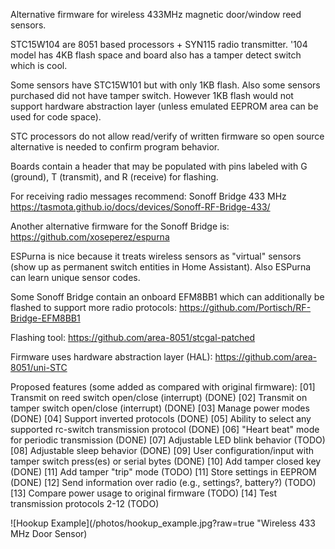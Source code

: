 Alternative firmware for wireless 433MHz magnetic door/window reed sensors.

STC15W104 are 8051 based processors + SYN115 radio transmitter.
'104 model has 4KB flash space and board also has a tamper detect switch which is cool.

Some sensors have STC15W101 but with only 1KB flash. Also some sensors purchased did not have tamper switch.
However 1KB flash would not support hardware abstraction layer (unless emulated EEPROM area can be used for code space).

STC processors do not allow read/verify of written firmware so open source alternative is needed to confirm program behavior.

Boards contain a header that may be populated with pins labeled with G (ground), T (transmit), and R (receive) for flashing.

For receiving radio messages recommend:
Sonoff Bridge 433 MHz
https://tasmota.github.io/docs/devices/Sonoff-RF-Bridge-433/

Another alternative firmware for the Sonoff Bridge is:
https://github.com/xoseperez/espurna

ESPurna is nice because it treats wireless sensors as "virtual" sensors (show up as permanent switch entities in Home Assistant).
Also ESPurna can learn unique sensor codes.

Some Sonoff Bridge contain an onboard EFM8BB1 which can additionally be flashed to support more radio protocols:
https://github.com/Portisch/RF-Bridge-EFM8BB1

Flashing tool:
https://github.com/area-8051/stcgal-patched

Firmware uses hardware abstraction layer (HAL):
https://github.com/area-8051/uni-STC

Proposed features (some added as compared with original firmware):
[01] Transmit on reed switch open/close (interrupt)                                 (DONE)
[02] Transmit on tamper switch open/close (interrupt)                               (DONE)
[03] Manage power modes                                                             (DONE)
[04] Support inverted protocols                                                     (DONE)
[05] Ability to select any supported rc-switch transmission protocol                (DONE)
[06] "Heart beat" mode for periodic transmission                                    (DONE)
[07] Adjustable LED blink behavior                                                  (TODO)
[08] Adjustable sleep behavior                                                      (DONE)
[09] User configuration/input with tamper switch press(es) or serial bytes          (DONE)
[10] Add tamper closed key                                                          (DONE)
[11] Add tamper "trip" mode                                                         (TODO)
[11] Store settings in EEPROM                                                       (DONE)
[12] Send information over radio (e.g., settings?, battery?)                        (TODO)
[13] Compare power usage to original firmware                                       (TODO)
[14] Test transmission protocols 2-12                                               (TODO)


![Hookup Example](/photos/hookup_example.jpg?raw=true "Wireless 433 MHz Door Sensor)